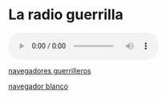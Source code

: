 
# La radio guerrilla

<!DOCTYPE html>
<html lang="en">
<head>
    <meta charset="utf-8">
    <title>Embedding Audio into an HTML Page</title>
</head>
<body>
	<audio controls="controls" src="http://giss.tv:8000/guerrillaradio.ogg">
        Your browser does not support the HTML5 audio element.
    </audio>
</body>
</html> 
<p>
<p>   
<p>
<p>   
   <a href="http://giss.tv:8000/guerrillaradio.ogg">navegadores guerrilleros</a>     
<p>
<p>   
   <a href="https://guerrillaradio.github.io/prendeunaradio/">navegador blanco</a>   
   
   
